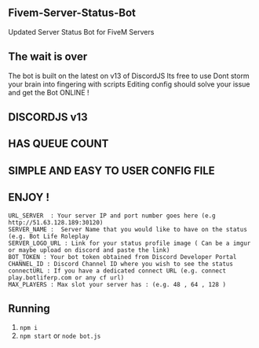 ## Fivem-Server-Status-Bot
Updated Server Status Bot for FiveM Servers

## The wait is over 
The bot is built on the latest on v13 of DiscordJS
Its free to use
Dont storm your brain into fingering with scripts
Editing config should solve your issue and get the Bot ONLINE !

## DISCORDJS v13
## HAS QUEUE COUNT
## SIMPLE AND EASY TO USER CONFIG FILE
## ENJOY !

```
URL_SERVER  : Your server IP and port number goes here (e.g http://51.63.128.189:30120)
SERVER_NAME :  Server Name that you would like to have on the status (e.g. Bot Life Roleplay
SERVER_LOGO_URL : Link for your status profile image ( Can be a imgur or maybe upload on discord and paste the link)
BOT_TOKEN : Your bot token obtained from Discord Developer Portal
CHANNEL_ID : Discord Channel ID where you wish to see the status 
connectURL : If you have a dedicated connect URL (e.g. connect play.botliferp.com or any cf url)
MAX_PLAYERS : Max slot your server has : (e.g. 48 , 64 , 128 )
```
## Running
1. `npm i`
2. `npm start` or `node bot.js`

